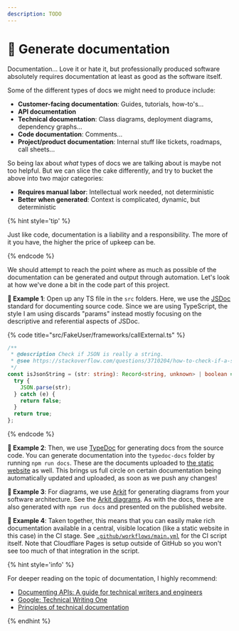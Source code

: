 ```yaml
---
description: TODO
---
```


# 📜 Generate documentation

Documentation... Love it or hate it, but professionally produced software absolutely requires documentation at least as good as the software itself.

Some of the different types of docs we might need to produce include:

- **Customer-facing documentation**: Guides, tutorials, how-to's...
- **API documentation**
- **Technical documentation**: Class diagrams, deployment diagrams, dependency graphs...
- **Code documentation**: Comments...
- **Project/product documentation**: Internal stuff like tickets, roadmaps, call sheets...

So being lax about _what_ types of docs we are talking about is maybe not too helpful. But we can slice the cake differently, and try to bucket the above into two major categories:

- **Requires manual labor**: Intellectual work needed, not deterministic
- **Better when generated**: Context is complicated, dynamic, but deterministic

{% hint style='tip' %}

Just like code, documentation is a liability and a responsibility. The more of it you have, the higher the price of upkeep can be.

{% endcode %}

We should attempt to reach the point where as much as possible of the documentation can be generated and output through automation. Let's look at how we've done a bit in the code part of this project.

**🎯 Example 1**: Open up any TS file in the `src` folders. Here, we use the [JSDoc](https://jsdoc.app) standard for documenting source code. Since we are using TypeScript, the style I am using discards "params" instead mostly focusing on the descriptive and referential aspects of JSDoc.

{% code title="src/FakeUser/frameworks/callExternal.ts" %}

```typescript
/**
 * @description Check if JSON is really a string.
 * @see https://stackoverflow.com/questions/3710204/how-to-check-if-a-string-is-a-valid-json-string-in-javascript-without-using-try
 */
const isJsonString = (str: string): Record<string, unknown> | boolean => {
  try {
    JSON.parse(str);
  } catch (e) {
    return false;
  }
  return true;
};
```

{% endcode %}

**🎯 Example 2**: Then, we use [TypeDoc](https://typedoc.org) for generating docs from the source code. You can generate documentation into the `typedoc-docs` folder by running `npm run docs`. These are the documents uploaded to [the static website](https://better-apis-workshop.pages.dev) as well. This brings us full circle on certain documentation being automatically updated and uploaded, as soon as we push any changes!

**🎯 Example 3**: For diagrams, we use [Arkit](https://arkit.pro) for generating diagrams from your software architecture. See the [Arkit diagrams](workshop/architecture-diagrams). As with the docs, these are also generated with `npm run docs` and presented on the published website.

**🎯 Example 4**: Taken together, this means that you can easily make rich documentation available in a central, visible location (like a static website in this case) in the CI stage. See [`.github/workflows/main.yml`](https://github.com/mikaelvesavuori/better-apis-workshop/blob/main/.github/workflows/main.yml) for the CI script itself. Note that Cloudflare Pages is setup outside of GitHub so you won't see too much of that integration in the script.

{% hint style='info' %}

For deeper reading on the topic of documentation, I highly recommend:

- [Documenting APIs: A guide for technical writers and engineers](https://idratherbewriting.com/learnapidoc/)
- [Google: Technical Writing One](https://developers.google.com/tech-writing/one)
- [Principles of technical documentation](https://www.innoq.com/en/articles/2022/01/principles-of-technical-documentation/)

{% endhint %}

